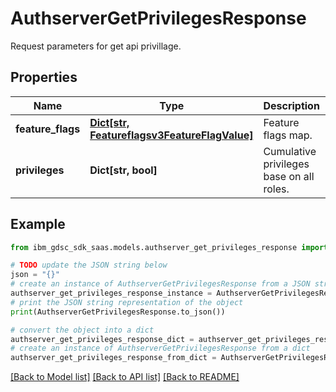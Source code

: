 # AuthserverGetPrivilegesResponse

Request parameters for get api privillage.

## Properties

Name | Type | Description | Notes
------------ | ------------- | ------------- | -------------
**feature_flags** | [**Dict[str, Featureflagsv3FeatureFlagValue]**](Featureflagsv3FeatureFlagValue.md) | Feature flags map. | [optional] 
**privileges** | **Dict[str, bool]** | Cumulative privileges base on all roles. | [optional] 

## Example

```python
from ibm_gdsc_sdk_saas.models.authserver_get_privileges_response import AuthserverGetPrivilegesResponse

# TODO update the JSON string below
json = "{}"
# create an instance of AuthserverGetPrivilegesResponse from a JSON string
authserver_get_privileges_response_instance = AuthserverGetPrivilegesResponse.from_json(json)
# print the JSON string representation of the object
print(AuthserverGetPrivilegesResponse.to_json())

# convert the object into a dict
authserver_get_privileges_response_dict = authserver_get_privileges_response_instance.to_dict()
# create an instance of AuthserverGetPrivilegesResponse from a dict
authserver_get_privileges_response_from_dict = AuthserverGetPrivilegesResponse.from_dict(authserver_get_privileges_response_dict)
```
[[Back to Model list]](../README.md#documentation-for-models) [[Back to API list]](../README.md#documentation-for-api-endpoints) [[Back to README]](../README.md)



